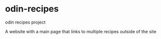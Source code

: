 # odin-recipes
odin recipes project

A website with a main page that links to multiple recipes 
outside of the site